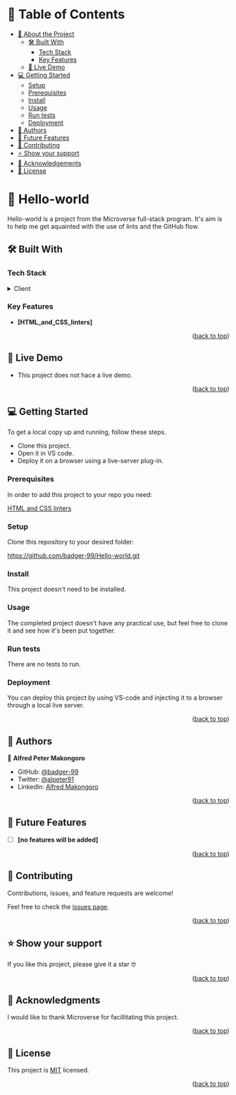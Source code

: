 <a name="readme-top"></a>

# 📗 Table of Contents

- [📖 About the Project](#about-project)
  - [🛠 Built With](#built-with)
    - [Tech Stack](#tech-stack)
    - [Key Features](#key-features)
  - [🚀 Live Demo](#live-demo)
- [💻 Getting Started](#getting-started)
  - [Setup](#setup)
  - [Prerequisites](#prerequisites)
  - [Install](#install)
  - [Usage](#usage)
  - [Run tests](#run-tests)
  - [Deployment](#deployment)
- [👥 Authors](#authors)
- [🔭 Future Features](#future-features)
- [🤝 Contributing](#contributing)
- [⭐️ Show your support](#support)
- [🙏 Acknowledgements](#acknowledgements)
- [📝 License](#license)

# 📖 Hello-world <a name="about-project"></a>

Hello-world is a project from the Microverse full-stack program. It's aim is to help me get aquainted with the use of lints and the GitHub flow.

## 🛠 Built With <a name="built-with"></a>

### Tech Stack <a name="tech-stack"></a>

<details>
  <summary>Client</summary>
  <ul>
    <li><a href="https://developer.mozilla.org/en-US/docs/Web/HTML">HTML</a></li>
    <li><a href="https://developer.mozilla.org/en-US/docs/Web/CSS">CSS</a></li>
  </ul>
</details>

### Key Features <a name="key-features"></a>

- **[HTML_and_CSS_linters]**

<p align="right">(<a href="#readme-top">back to top</a>)</p>

## 🚀 Live Demo <a name="live-demo"></a>

- This project does not hace a live demo.

<p align="right">(<a href="#readme-top">back to top</a>)</p>

## 💻 Getting Started <a name="getting-started"></a>

To get a local copy up and running, follow these steps.

- Clone this project.
- Open it in VS code.
- Deploy it on a browser using a live-server plug-in.

### Prerequisites

In order to add this project to your repo you need:

<a href="https://github.com/microverseinc/linters-config/tree/master/html-css">HTML and CSS linters</a>

### Setup

Clone this repository to your desired folder:

https://github.com/badger-99/Hello-world.git

### Install

This project doesn't need to be installed.

### Usage

The completed project doesn't have any practical use, but feel free to clone it and see how it's been put together.

### Run tests

There are no tests to run.

### Deployment

You can deploy this project by using VS-code and injecting it to a browser through a local live server.

<p align="right">(<a href="#readme-top">back to top</a>)</p>

## 👥 Authors <a name="authors"></a>

👤 **Alfred Peter Makongoro**

- GitHub: [@badger-99](https://github.com/badger-99)
- Twitter: [@alpeter91](https://twitter.com/alpeter91)
- LinkedIn: [Alfred Makongoro](https://linkedin.com/in/alfred-makongoro-7b41a0270)

<p align="right">(<a href="#readme-top">back to top</a>)</p>

## 🔭 Future Features <a name="future-features"></a>

- [ ] **[no features will be added]**

<p align="right">(<a href="#readme-top">back to top</a>)</p>

## 🤝 Contributing <a name="contributing"></a>

Contributions, issues, and feature requests are welcome!

Feel free to check the [issues page](https://github.com/badger-99/Hello-world/issues).

<p align="right">(<a href="#readme-top">back to top</a>)</p>

## ⭐️ Show your support <a name="support"></a>

If you like this project, please give it a star 🤓

<p align="right">(<a href="#readme-top">back to top</a>)</p>

## 🙏 Acknowledgments <a name="acknowledgements"></a>

I would like to thank Microverse for facillitating this project.

<p align="right">(<a href="#readme-top">back to top</a>)</p>

## 📝 License <a name="license"></a>

This project is [MIT](./LICENSE) licensed.

<p align="right">(<a href="#readme-top">back to top</a>)</p>